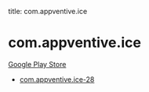 title: com.appventive.ice
# com.appventive.ice


[Google Play Store](https://play.google.com/store/apps/details?id=com.appventive.ice)


* [com.appventive.ice-28](./com.appventive.ice-28/)